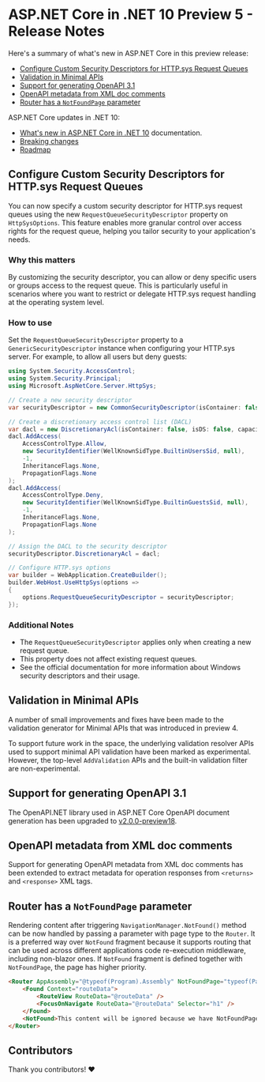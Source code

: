 # ASP.NET Core in .NET 10 Preview 5 - Release Notes

Here's a summary of what's new in ASP.NET Core in this preview release:

- [Configure Custom Security Descriptors for HTTP.sys Request Queues](#configure-custom-security-descriptors-for-httpsys-request-queues)
- [Validation in Minimal APIs](#validation-in-minimal-apis)
- [Support for generating OpenAPI 3.1](#support-for-generating-openapi-31)
- [OpenAPI metadata from XML doc comments](#openapi-metadata-from-xml-doc-comments)
- [Router has a `NotFoundPage` parameter](#router-has-a-notfoundpage-parameter)

ASP.NET Core updates in .NET 10:

- [What's new in ASP.NET Core in .NET 10](https://learn.microsoft.com/aspnet/core/release-notes/aspnetcore-10.0) documentation.
- [Breaking changes](https://docs.microsoft.com/dotnet/core/compatibility/10.0#aspnet-core)
- [Roadmap](https://github.com/dotnet/aspnetcore/issues/59443)

## Configure Custom Security Descriptors for HTTP.sys Request Queues

You can now specify a custom security descriptor for HTTP.sys request queues using the new `RequestQueueSecurityDescriptor` property on `HttpSysOptions`. This feature enables more granular control over access rights for the request queue, helping you tailor security to your application's needs.

### Why this matters

By customizing the security descriptor, you can allow or deny specific users or groups access to the request queue. This is particularly useful in scenarios where you want to restrict or delegate HTTP.sys request handling at the operating system level.

### How to use

Set the `RequestQueueSecurityDescriptor` property to a `GenericSecurityDescriptor` instance when configuring your HTTP.sys server. For example, to allow all users but deny guests:

```csharp
using System.Security.AccessControl;
using System.Security.Principal;
using Microsoft.AspNetCore.Server.HttpSys;

// Create a new security descriptor
var securityDescriptor = new CommonSecurityDescriptor(isContainer: false, isDS: false, sddlForm: string.Empty);

// Create a discretionary access control list (DACL)
var dacl = new DiscretionaryAcl(isContainer: false, isDS: false, capacity: 2);
dacl.AddAccess(
    AccessControlType.Allow,
    new SecurityIdentifier(WellKnownSidType.BuiltinUsersSid, null),
    -1,
    InheritanceFlags.None,
    PropagationFlags.None
);
dacl.AddAccess(
    AccessControlType.Deny,
    new SecurityIdentifier(WellKnownSidType.BuiltinGuestsSid, null),
    -1,
    InheritanceFlags.None,
    PropagationFlags.None
);

// Assign the DACL to the security descriptor
securityDescriptor.DiscretionaryAcl = dacl;

// Configure HTTP.sys options
var builder = WebApplication.CreateBuilder();
builder.WebHost.UseHttpSys(options =>
{
    options.RequestQueueSecurityDescriptor = securityDescriptor;
});
```

### Additional Notes

- The `RequestQueueSecurityDescriptor` applies only when creating a new request queue.
- This property does not affect existing request queues.
- See the official documentation for more information about Windows security descriptors and their usage.

## Validation in Minimal APIs

A number of small improvements and fixes have been made to the validation generator for Minimal APIs that was introduced in preview 4.

To support future work in the space, the underlying validation resolver APIs used to support minimal API validation have been marked as experimental. However, the top-level `AddValidation` APIs and the built-in validation filter are non-experimental.

## Support for generating OpenAPI 3.1

The OpenAPI.NET library used in ASP.NET Core OpenAPI document generation has been upgraded to [v2.0.0-preview18](https://github.com/microsoft/OpenAPI.NET/releases/tag/v2.0.0-preview.18).

## OpenAPI metadata from XML doc comments

Support for generating OpenAPI metadata from XML doc comments has been extended to extract metadata for operation responses from `<returns>` and `<response>` XML tags.

## Router has a `NotFoundPage` parameter

Rendering content after triggering `NavigationManager.NotFound()` method can be now handled by passing a parameter with page type to the `Router`. It is a preferred way over `NotFound` fragment because it supports routing that can be used across different applications code re-execution middleware, including non-blazor ones. If `NotFound` fragment is defined together with `NotFoundPage`, the page has higher priority.

```html
<Router AppAssembly="@typeof(Program).Assembly" NotFoundPage="typeof(Pages.NotFound)">
    <Found Context="routeData">
        <RouteView RouteData="@routeData" />
        <FocusOnNavigate RouteData="@routeData" Selector="h1" />
    </Found>
    <NotFound>This content will be ignored because we have NotFoundPage defined.</NotFound>
</Router>
```

## Contributors

Thank you contributors! ❤️

<!-- Contributors list will be populated from milestone when available -->